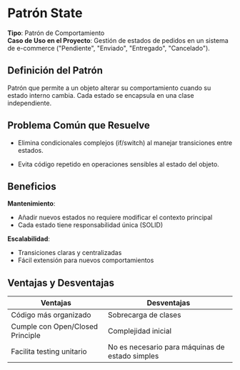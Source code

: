 # Patrón State
**Tipo**: Patrón de Comportamiento  
**Caso de Uso en el Proyecto**: Gestión de estados de pedidos en un sistema de e-commerce ("Pendiente", "Enviado", "Entregado", "Cancelado").

## Definición del Patrón
Patrón que permite a un objeto alterar su comportamiento cuando su estado interno cambia. Cada estado se encapsula en una clase independiente.

## Problema Común que Resuelve
- Elimina condicionales complejos (if/switch) al manejar transiciones entre estados.

- Evita código repetido en operaciones sensibles al estado del objeto.

## Beneficios
**Mantenimiento**:  
  - Añadir nuevos estados no requiere modificar el contexto principal  
  - Cada estado tiene responsabilidad única (SOLID)  

**Escalabilidad**:  
  - Transiciones claras y centralizadas  
  - Fácil extensión para nuevos comportamientos  

## Ventajas y Desventajas
| Ventajas                         | Desventajas                                     |
|----------------------------------|-------------------------------------------------|
| Código más organizado            | Sobrecarga de clases                            |
| Cumple con Open/Closed Principle | Complejidad inicial                             |
| Facilita testing unitario        | No es necesario para máquinas de estado simples |
